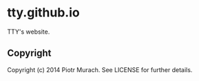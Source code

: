 tty.github.io
=============

TTY's website.

## Copyright

Copyright (c) 2014 Piotr Murach. See LICENSE for further details.
